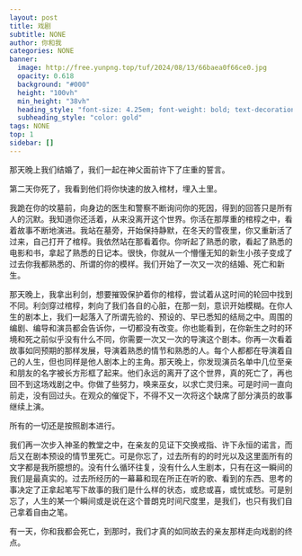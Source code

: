 ```yaml
---
layout: post
title: 戏剧
subtitle: NONE
author: 你和我
categories: NONE
banner:
  image: http://free.yunpng.top/tuf/2024/08/13/66baea0f66ce0.jpg
  opacity: 0.618
  background: "#000"
  height: "100vh"
  min_height: "38vh"
  heading_style: "font-size: 4.25em; font-weight: bold; text-decoration: underline"
  subheading_style: "color: gold"
tags: NONE
top: 1
sidebar: []
---
```

那天晚上我们结婚了，我们一起在神父面前许下了庄重的誓言。

第二天你死了，我看到他们将你快速的放入棺材，埋入土里。

我跪在你的坟墓前，向身边的医生和警察不断询问你的死因，得到的回答只是所有人的沉默。我知道你还活着，从来没离开这个世界。你活在那厚重的棺椁之中，看着故事不断地演进。我站在墓旁，开始保持静默，在冬天的雪夜里，你又重新活了过来，自己打开了棺椁。我依然站在那看着你。你听起了熟悉的歌，看起了熟悉的电影和书，拿起了熟悉的日记本。很快，你就从一个懵懂无知的新生小孩子变成了过去你我都熟悉的、所谓的你的模样。我们开始了一次又一次的结婚、死亡和新生。

那天晚上，我拿出利剑，想要摧毁保护着你的棺椁，尝试着从这时间的轮回中找到不同。利剑穿过棺椁，刺向了我们各自的心脏，在那一刻，意识开始模糊。在你人生的剧本上，我们一起落入了所谓先验的、预设的、早已悉知的结局之中。周围的编剧、编导和演员都会告诉你，一切都没有改变。你也能看到，在你新生之时的环境和死之前似乎没有什么不同，你需要一次又一次的导演这个剧本。你再一次看着故事如同预期的那样发展，导演着熟悉的情节和熟悉的人。每个人都都在导演着自己的人生，但也同样是他人剧本上的主角。那天晚上，你发现演员名单中几位至亲和朋友的名字被长方形框了起来。他们永远的离开了这个世界，真的死亡了，再也回不到这场戏剧之中。你做了些努力，唤来巫女，以求亡灵归来。可是时间一直向前走，没有回过头。在观众的催促下，不得不又一次将这个缺席了部分演员的故事继续上演。

所有的一切还是按照剧本进行。

我们再一次步入神圣的教堂之中，在亲友的见证下交换戒指、许下永恒的诺言，而后又在剧本预设的情节里死亡。可是你忘了，过去所有的的时光以及这里面所有的文字都是我所臆想的。没有什么循环往复，没有什么人生剧本，只有在这一瞬间的我们是最真实的。过去所经历的一幕幕和现在所正在听的歌、看到的东西、思考的事决定了正拿起笔写下故事的我们是什么样的状态，或悲或喜，或忧或愁。可是别忘了，人生的某一个瞬间或是说在这个普朗克时间尺度里，是我们，也只有我们自己拿着自由之笔。

有一天，你和我都会死亡，到那时，我们才真的如同故去的亲友那样走向戏剧的终点。

